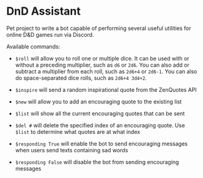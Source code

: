 # DnD Assistant

Pet project to write a bot capable of performing several useful utilities for online D&D games run via Discord.

Available commands:

* `$roll` will allow you to roll one or multiple dice. It can be used with or without a preceding multiplier, such as `d6` or `2d6`. You can also add or subtract a multiplier from each roll, such as `2d6+4` or `2d6-1`. You can also do space-separated dice rolls, such as `2d6+4 3d4+2`.

* `$inspire` will send a random inspirational quote from the ZenQuotes API

* `$new` will allow you to add an encouraging quote to the existing list

* `$list` will show all the current encouraging quotes that can be sent

* `$del #` will delete the specified index of an encouraging quote. Use `$list` to determine what quotes are at what index

* `$responding True` will enable the bot to send encouraging messages when users send texts containing sad words

* `$responding False` will disable the bot from sending encouraging messages